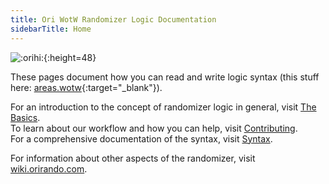 ```yaml
---
title: Ori WotW Randomizer Logic Documentation
sidebarTitle: Home
---
```


![:orihi:](/media/orihi.png){:height=48}

These pages document how you can read and write logic syntax (this stuff here: [areas.wotw](https://github.com/ori-community/wotw-seedgen/blob/main/wotw_seedgen/areas.wotw){:target="_blank"}).

For an introduction to the concept of randomizer logic in general, visit [The Basics](/the-basics).  
To learn about our workflow and how you can help, visit [Contributing](/contributing).  
For a comprehensive documentation of the syntax, visit [Syntax](/syntax).

For information about other aspects of the randomizer, visit [wiki.orirando.com](https://wiki.orirando.com).
